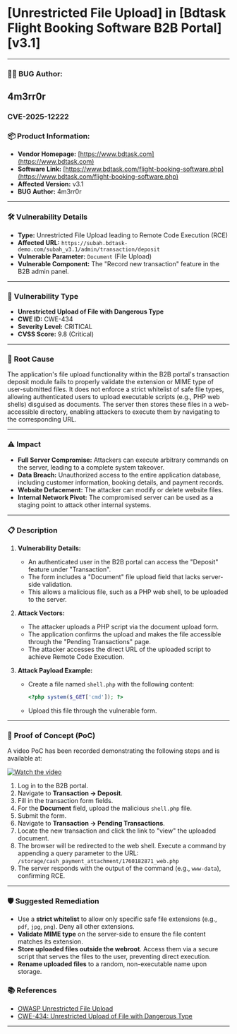 # [Unrestricted File Upload] in [Bdtask Flight Booking Software B2B Portal] [v3.1]

---

### 👨‍💻 **BUG Author:**

##  4m3rr0r
### CVE-2025-12222


### 📦 **Product Information:**

* **Vendor Homepage:** [https://www.bdtask.com](https://www.bdtask.com)
* **Software Link:** [https://www.bdtask.com/flight-booking-software.php](https://www.bdtask.com/flight-booking-software.php)
* **Affected Version:** v3.1
* **BUG Author:** 4m3rr0r
---

### 🛠 **Vulnerability Details**

* **Type:** Unrestricted File Upload leading to Remote Code Execution (RCE)
* **Affected URL:** `https://subah.bdtask-demo.com/subah_v3.1/admin/transaction/deposit`
* **Vulnerable Parameter:** `Document` (File Upload)
* **Vulnerable Component:** The "Record new transaction" feature in the B2B admin panel.

---

### 🧨 **Vulnerability Type**

* **Unrestricted Upload of File with Dangerous Type**
* **CWE ID:** CWE-434
* **Severity Level:** CRITICAL
* **CVSS Score:** 9.8 (Critical)

---

### 🧬 **Root Cause**

The application's file upload functionality within the B2B portal's transaction deposit module fails to properly validate the extension or MIME type of user-submitted files. It does not enforce a strict whitelist of safe file types, allowing authenticated users to upload executable scripts (e.g., PHP web shells) disguised as documents. The server then stores these files in a web-accessible directory, enabling attackers to execute them by navigating to the corresponding URL.

---

### ⚠️ **Impact**

* **Full Server Compromise:** Attackers can execute arbitrary commands on the server, leading to a complete system takeover.
* **Data Breach:** Unauthorized access to the entire application database, including customer information, booking details, and payment records.
* **Website Defacement:** The attacker can modify or delete website files.
* **Internal Network Pivot:** The compromised server can be used as a staging point to attack other internal systems.

---

### 📋 **Description**

1.  **Vulnerability Details:**
    * An authenticated user in the B2B portal can access the "Deposit" feature under "Transaction".
    * The form includes a "Document" file upload field that lacks server-side validation.
    * This allows a malicious file, such as a PHP web shell, to be uploaded to the server.

2.  **Attack Vectors:**
    * The attacker uploads a PHP script via the document upload form.
    * The application confirms the upload and makes the file accessible through the "Pending Transactions" page.
    * The attacker accesses the direct URL of the uploaded script to achieve Remote Code Execution.

3.  **Attack Payload Example:**
    * Create a file named `shell.php` with the following content:
        ```php
        <?php system($_GET['cmd']); ?>
        ```
    * Upload this file through the vulnerable form.




---

### 🔬 **Proof of Concept (PoC)**

A video PoC has been recorded demonstrating the following steps and is available at: 

[![Watch the video](https://img.youtube.com/vi/AelgRlSQEqQ/0.jpg)](https://youtu.be/AelgRlSQEqQ)


1.  Log in to the B2B portal.
2.  Navigate to **Transaction -> Deposit**.
3.  Fill in the transaction form fields.
4.  For the **Document** field, upload the malicious `shell.php` file.
5.  Submit the form.
6.  Navigate to **Transaction -> Pending Transactions**.
7.  Locate the new transaction and click the link to "view" the uploaded document.
8.  The browser will be redirected to the web shell. Execute a command by appending a query parameter to the URL: `/storage/cash_payment_attachment/1760182871_web.php`
9.  The server responds with the output of the command (e.g., `www-data`), confirming RCE.

---

### 🛡 **Suggested Remediation**

* Use a **strict whitelist** to allow only specific safe file extensions (e.g., `pdf`, `jpg`, `png`). Deny all other extensions.
* **Validate MIME type** on the server-side to ensure the file content matches its extension.
* **Store uploaded files outside the webroot**. Access them via a secure script that serves the files to the user, preventing direct execution.
* **Rename uploaded files** to a random, non-executable name upon storage.




### 📚 **References**

* [OWASP Unrestricted File Upload](https://owasp.org/www-community/vulnerabilities/Unrestricted_File_Upload)
* [CWE-434: Unrestricted Upload of File with Dangerous Type](https://cwe.mitre.org/data/definitions/434.html)

---
